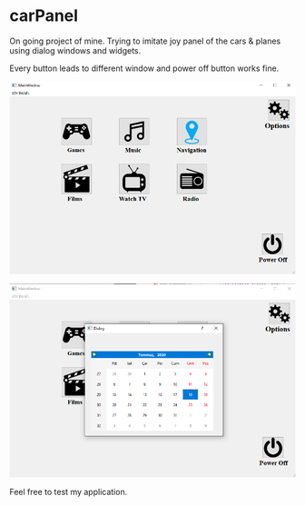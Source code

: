 # carPanel

On going project of mine. Trying to imitate joy panel of the cars & planes using dialog windows and widgets.

Every button leads to different window and power off button works fine.

![Screenshot](a.png)

![Screenshot](b.png)

Feel free to test my application.
